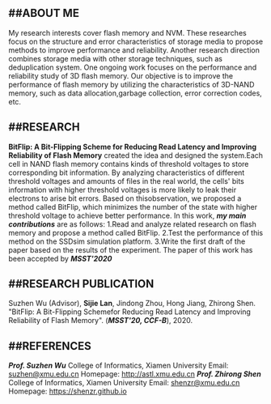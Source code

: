 ##ABOUT ME
---

My research interests cover flash memory and NVM. These researches focus on the structure and error characteristics of storage media to propose methods to improve performance and reliability. Another research direction combines storage media with other storage techniques, such as deduplication system. One ongoing work focuses on the performance and reliability study of 3D flash memory. Our objective is to improve the performance of flash memory by utilizing the characteristics of 3D-NAND memory, such as data allocation,garbage collection, error correction codes, etc.

##RESEARCH
---
**BitFlip: A Bit-Flipping Scheme for Reducing Read Latency and Improving Reliability of Flash Memory**
created the idea and designed the system.Each cell in NAND flash memory contains kinds of threshold voltages to store corresponding bit information. By analyzing characteristics of different threshold voltages and amounts of files in the real world, the cells' bits information with higher threshold voltages is more likely to leak their electrons to arise bit errors. Based on thisobservation, we proposed a method called BitFlip, which minimizes the number of the state with higher threshold voltage to achieve better performance. In this work, ***my main contributions*** are as follows:
1.Read and analyze related research on flash memory and propose a method called BitFlip.
2.Test the performance of this method on the SSDsim simulation platform.
3.Write the first draft of the paper based on the results of the experiment.
The paper of this work has been accepted by ***MSST'2020***


##RESEARCH PUBLICATION
---

Suzhen Wu (Advisor), **Sijie Lan**, Jindong Zhou, Hong Jiang, Zhirong Shen. "BitFlip: A Bit-Flipping Schemefor Reducing Read Latency and Improving Reliability of Flash Memory". (***MSST'20, CCF-B***), 2020.


##REFERENCES
---
***Prof. Suzhen Wu***
College of Informatics, Xiamen University
Email: suzhen@xmu.edu.cn
Homepage: http://astl.xmu.edu.cn
***Prof. Zhirong Shen***
College of Informatics, Xiamen University
Email: shenzr@xmu.edu.cn
Homepage: https://shenzr.github.io
